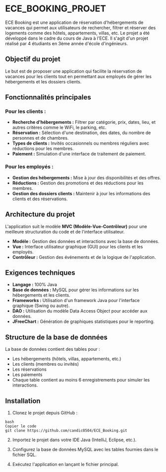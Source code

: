 # ECE_BOOKING_PROJET

ECE Booking est une application de réservation d'hébergements de vacances qui permet aux utilisateurs de rechercher, filtrer et réserver des logements comme des hôtels, appartements, villas, etc. Le projet a été développé dans le cadre du cours de Java à l'ECE. Il s'agit d'un projet réalisé par 4 étudiants en 3ème année d'école d'ingénieurs. 


## Objectif du projet
Le but est de proposer une application qui facilite la réservation de vacances pour les clients tout en permettant aux employés de gérer les hébergements et les dossiers clients.

## Fonctionnalités principales
### Pour les clients :
- **Recherche d'hébergements :** Filtrer par catégorie, prix, dates, lieu, et autres critères comme le WiFi, le parking, etc.
- **Réservation :** Sélection d'une destination, des dates, du nombre de personnes et de chambres.
- **Types de clients :** Invités occasionnels ou membres réguliers avec réductions pour les membres.
- **Paiement :** Simulation d'une interface de traitement de paiement.
### Pour les employés :
- **Gestion des hébergements :** Mise à jour des disponibilités et des offres.
- **Réductions :** Gestion des promotions et des réductions pour les membres.
- **Gestion des dossiers clients :** Maintenir à jour les informations des clients et des réservations.


## Architecture du projet
L'application suit le modèle **MVC (Modèle-Vue-Contrôleur)** pour une meilleure structuration du code et de l'interface utilisateur.

- **Modèle :** Gestion des données et interactions avec la base de données.
- **Vue :** Interface utilisateur graphique (GUI) pour les clients et les employés.
- **Contrôleur :** Gestion des événements et de la logique de l'application.


## Exigences techniques
- **Langage :** 100% Java
- **Base de données :** MySQL pour gérer les informations sur les hébergements et les clients.
- **Frameworks :** Utilisation d'un framework Java pour l'interface graphique (Swing ou autre).
- **DAO :** Utilisation du modèle Data Access Object pour accéder aux données.
- **JFreeChart :** Génération de graphiques statistiques pour le reporting.


## Structure de la base de données
La base de données contient des tables pour :

- Les hébergements (hôtels, villas, appartements, etc.)
- Les clients (membres ou invités)
- Les réservations
- Les paiements
- Chaque table contient au moins 6 enregistrements pour simuler les interactions.

## Installation
1. Clonez le projet depuis GitHub :

```
bash
Copier le code
git clone https://github.com/candic0504/ECE_Booking.git

```

2. Importez le projet dans votre IDE Java (IntelliJ, Eclipse, etc.).

3. Configurez la base de données MySQL avec les tables fournies dans le fichier SQL.

4. Exécutez l'application en lançant le fichier principal.



